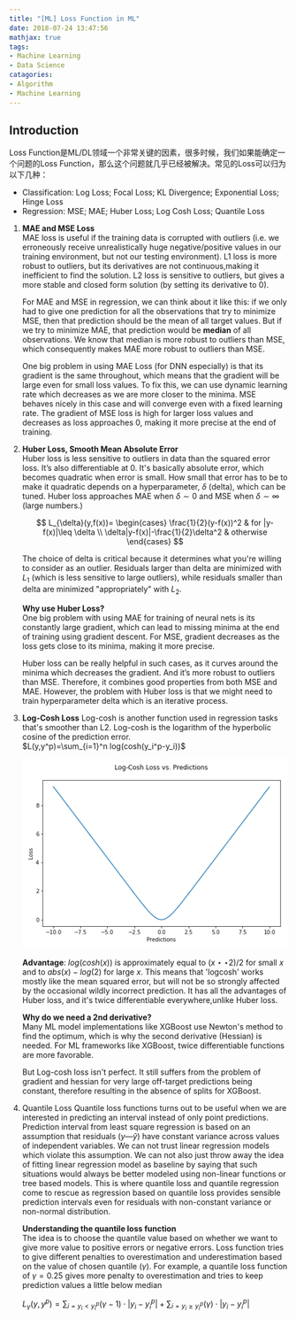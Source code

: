 ```yaml
---
title: "[ML] Loss Function in ML"
date: 2018-07-24 13:47:56
mathjax: true
tags:
- Machine Learning
- Data Science
catagories:
- Algorithm
- Machine Learning
---
```

## Introduction
Loss Function是ML/DL领域一个非常关键的因素，很多时候，我们如果能确定一个问题的Loss Function，那么这个问题就几乎已经被解决。常见的Loss可以归为以下几种：
* Classification: Log Loss; Focal Loss; KL Divergence; Exponential Loss; Hinge Loss
* Regression: MSE; MAE; Huber Loss; Log Cosh Loss; Quantile Loss

1. __MAE and MSE Loss__  
   MAE loss is useful if the training data is corrupted with outliers (i.e. we erroneously   receive unrealistically huge negative/positive values in our training environment, but not our testing environment). L1 loss is more robust to outliers, but its derivatives are not continuous,making it inefficient to find the solution. L2 loss is sensitive to outliers, but gives a more stable and closed form solution (by setting its derivative to 0).
   
   For MAE and MSE in regression, we can think about it like this: if we only had to give one prediction for all the observations that try to minimize MSE, then that prediction should be the mean of all target values. But if we try to minimize MAE, that prediction would be __median__ of all observations. We know that median is more robust to outliers than MSE, which consequently makes MAE more robust to outliers than MSE.

   One big problem in using MAE Loss (for DNN especially) is that its gradient is the same throughout, which means that the gradient will be large even for small loss values. To fix this, we can use dynamic learning rate which decreases as we are more closer to the minima. MSE behaves nicely in this case and will converge even with a fixed learning rate. The gradient of MSE loss is high for larger loss values and decreases as loss approaches 0, making it more precise at the end of training.

2. __Huber Loss, Smooth Mean Absolute Error__   
   Huber loss is less sensitive to outliers in data than the squared error loss. It’s also differentiable at 0. It's basically absolute error, which becomes quadratic when error is small. How small that error has to be to make it quadratic depends on a hyperparameter, $\delta$ (delta), which can be tuned. Huber loss approaches MAE when $\delta\sim 0$ and MSE when $\delta \sim \infty$ (large numbers.)

   $$
   L_{\delta}(y,f(x))=
   \begin{cases}
   \frac{1}{2}(y-f(x))^2 & for |y-f(x)|\leq \delta \\
   \delta|y-f(x)|-\frac{1}{2}\delta^2 & otherwise 
   \end{cases}
   $$

   The choice of delta is critical because it determines what you're willing to consider as an outlier. Residuals larger than delta are minimized with $L_1$ (which is less sensitive to large outliers), while residuals smaller than delta are minimized "appropriately" with $L_2$.

   __Why use Huber Loss?__  
   One big problem with using MAE for training of neural nets is its constantly large gradient, which can lead to missing minima at the end of training using gradient descent. For MSE, gradient decreases as the loss gets close to its minima, making it more precise.

   Huber loss can be really helpful in such cases, as it curves around the minima which decreases the gradient. And it’s more robust to outliers than MSE. Therefore, it combines good properties from both MSE and MAE. However, the problem with Huber loss is that we might need to train hyperparameter delta which is an iterative process.

3. __Log-Cosh Loss__
   Log-cosh is another function used in regression tasks that's smoother than L2. Log-cosh is the logarithm of the hyperbolic cosine of the prediction error.  
   $L(y,y^p)=\sum_{i=1}^n log(cosh(y_i^p-y_i))$ 

   ![Log-Cosh](https://raw.githubusercontent.com/lucasxlu/blog/master/source/_posts/ml-loss/log-cosh.png)

   __Advantage__: $log(cosh(x))$ is approximately equal to $(x\star \star2)/2$ for small $x$ and to $abs(x)-log(2)$ for large $x$. This means that 'logcosh' works mostly like the mean squared error, but will not be so strongly affected by the occasional wildly incorrect prediction. It has all the advantages of Huber loss, and it's twice differentiable everywhere,unlike Huber loss.

   __Why do we need a 2nd derivative?__   
   Many ML model implementations like XGBoost use Newton's method to find the optimum, which is why the second derivative (Hessian) is needed. For ML frameworks like XGBoost, twice differentiable functions are more favorable.

   But Log-cosh loss isn't perfect. It still suffers from the problem of gradient and hessian for very large off-target predictions being constant, therefore resulting in the absence of splits for XGBoost.

4. Quantile Loss
   Quantile loss functions turns out to be useful when we are interested in predicting an interval instead of only point predictions. Prediction interval from least square regression is based on an assumption that residuals ($y—\hat{y}$) have constant variance across values of independent variables. We can not trust linear regression models which violate this assumption. We can not also just throw away the idea of fitting linear regression model as baseline by saying that such situations would always be better modeled using non-linear functions or tree based models. This is where quantile loss and quantile regression come to rescue as regression based on quantile loss provides sensible prediction intervals even for residuals with non-constant variance or non-normal distribution.

   __Understanding the quantile loss function__  
   The idea is to choose the quantile value based on whether we want to give more value to positive errors or negative errors. Loss function tries to give different penalties to overestimation and underestimation based on the value of chosen quantile ($\gamma$). For example, a quantile loss function of $\gamma=0.25$ gives more penalty to overestimation and tries to keep prediction values a little below median

   $L_{\gamma}(y,y^p)=\sum_{i=y_i<y^p_i}(\gamma-1)\cdot |y_i-y_i^p|+\sum_{i=y_i\geq y_i^p}(\gamma)\cdot|y_i-y_i^p|$


